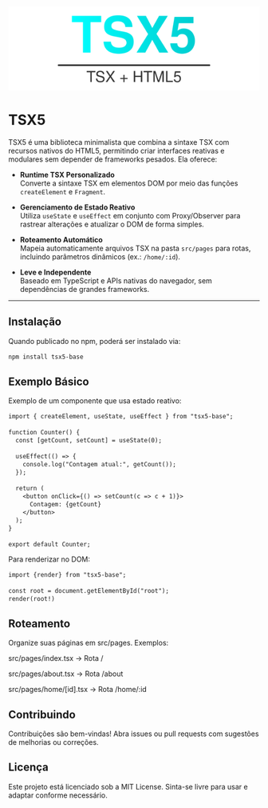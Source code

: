 ![TSX5 Logo](./logo.svg)
# TSX5

TSX5 é uma biblioteca minimalista que combina a sintaxe TSX com recursos nativos do HTML5, permitindo criar interfaces reativas e modulares sem depender de frameworks pesados. Ela oferece:

- **Runtime TSX Personalizado**  
  Converte a sintaxe TSX em elementos DOM por meio das funções `createElement` e `Fragment`.

- **Gerenciamento de Estado Reativo**  
  Utiliza `useState` e `useEffect` em conjunto com Proxy/Observer para rastrear alterações e atualizar o DOM de forma simples.

- **Roteamento Automático**  
  Mapeia automaticamente arquivos TSX na pasta `src/pages` para rotas, incluindo parâmetros dinâmicos (ex.: `/home/:id`).

- **Leve e Independente**  
  Baseado em TypeScript e APIs nativas do navegador, sem dependências de grandes frameworks.

---

## Instalação

Quando publicado no npm, poderá ser instalado via:

```bash
npm install tsx5-base
```

## Exemplo Básico
Exemplo de um componente que usa estado reativo:

```tsx
import { createElement, useState, useEffect } from "tsx5-base";

function Counter() {
  const [getCount, setCount] = useState(0);

  useEffect(() => {
    console.log("Contagem atual:", getCount());
  });

  return (
    <button onClick={() => setCount(c => c + 1)}>
      Contagem: {getCount}
    </button>
  );
}

export default Counter;
```

Para renderizar no DOM:

```tsx 
import {render} from "tsx5-base";

const root = document.getElementById("root");
render(root!)
```

## Roteamento
Organize suas páginas em src/pages. Exemplos:

src/pages/index.tsx → Rota /

src/pages/about.tsx → Rota /about

src/pages/home/[id].tsx → Rota /home/:id

<!-- Se não estiver usando Vite (que fornece import.meta.glob), você pode criar um script Node para gerar um arquivo generated-routes.ts, que mapeia cada arquivo para sua rota correspondente.-->


## Contribuindo
Contribuições são bem-vindas! Abra issues ou pull requests com sugestões de melhorias ou correções.

## Licença
Este projeto está licenciado sob a MIT License. Sinta-se livre para usar e adaptar conforme necessário.
